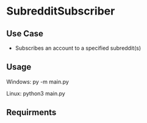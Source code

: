 # SubredditSubscriber

## Use Case
* Subscribes an account to a specified subreddit(s)

## Usage
Windows: py -m main.py 

Linux: python3 main.py

## Requirments